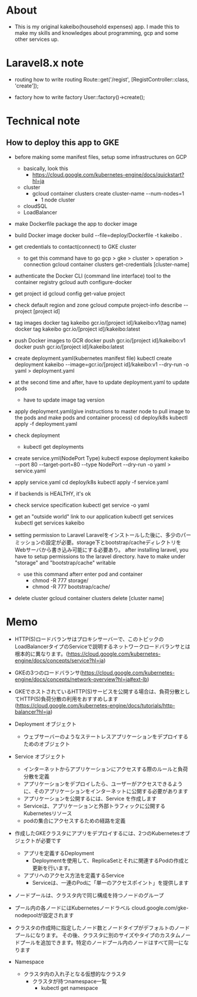 # About
- This is my original kakeibo(household expenses) app. I made this to make my skills and knowledges about programming, gcp and some other services up.


# Laravel8.x note
- routing
how to write routing
Route::get('/regist', [RegistController::class, 'create']);

- factory
how to write factory
User::factory()->create();


# Technical note

## How to deploy this app to GKE
- before making some manifest files, setup some infrastructures on GCP
    - basically, look this
        - https://cloud.google.com/kubernetes-engine/docs/quickstart?hl=ja
    - cluster
        - gcloud container clusters create cluster-name --num-nodes=1
            - 1 node cluster
    - cloudSQL
    - LoadBalancer

- make Dockerfile
package the app to docker image

- build Docker image
docker build --file=deploy/Dockerfile -t kakeibo .

- get credentials to contact(connect) to GKE cluster
    - to get this command have to go gcp > gke > cluster > operation > connection
gcloud container clusters get-credentials [cluster-name]

- authenticate the Docker CLI (command line interface) tool to the container registry
gcloud auth configure-docker

- get project id
gcloud config get-value project

- check default region and zone
gcloud compute project-info describe --project [project id]

- tag images
docker tag kakeibo gcr.io/[project id]/kakeibo:v1(tag name)
docker tag kakeibo gcr.io/[project id]/kakeibo:latest

- push Docker images to GCR
docker push gcr.io/[project id]/kakeibo:v1
docker push gcr.io/[project id]/kakeibo:latest

- create deployment.yaml(kubernetes manifest file)
kubectl create deployment kakeibo --image=gcr.io/[project id]/kakeibo:v1 --dry-run -o yaml > deployment.yaml

- at the second time and after, have to update deployment.yaml to update pods
    - have to update image tag version

- apply deployment.yaml(give instructions to master node to pull image to  the pods and make pods and container process)
cd deploy/k8s
kubectl apply -f deployment.yaml

- check deployment
    - kubectl get deployments

- create service.yml(NodePort Type)
kubectl expose deployment kakeibo --port 80 --target-port=80 --type NodePort --dry-run -o yaml > service.yaml

- apply service.yaml
cd deploy/k8s
kubectl apply -f service.yaml

- if backends is HEALTHY, it's ok

- check service specification
kubectl get service -o yaml

- get an "outside world" link to our application
kubectl get services
kubectl get services kakeibo

- setting permission to Laravel
Laravelをインストールした後に、多少のパーミッションの設定が必要。storage下とbootstrap/cacheディレクトリをWebサーバから書き込み可能にする必要あり。
after installing laravel, you have to setup permissions to the laravel directory. have to make under "storage" and "bootstrap/cache" writable
    - use this command afterr enter pod and container
        - chmod -R 777 storage/
        - chmod -R 777 bootstrap/cache/

- delete cluster
gcloud container clusters delete [cluster name]


# Memo
- HTTP(S)ロードバランサはプロキシサーバーで、このトピックの LoadBalancerタイプのServiceで説明するネットワークロードバランサとは根本的に異なります。(https://cloud.google.com/kubernetes-engine/docs/concepts/service?hl=ja)

- GKEの3つのロードバランサ(https://cloud.google.com/kubernetes-engine/docs/concepts/network-overview?hl=ja#ext-lb)

- GKEでホストされているHTTP(S)サービスを公開する場合は、負荷分散としてHTTP(S)負荷分散の利用をおすすめします(https://cloud.google.com/kubernetes-engine/docs/tutorials/http-balancer?hl=ja)

- Deployment オブジェクト
    - ウェブサーバーのようなステートレスアプリケーションをデプロイするためのオブジェクト
- Service オブジェクト
    - インターネットからアプリケーションにアクセスする際のルールと負荷分散を定義
    - アプリケーションをデプロイしたら、ユーザーがアクセスできるように、そのアプリケーションをインターネットに公開する必要があります
    - アプリケーションを公開するには、Service を作成します
    - Serviceは、アプリケーションと外部トラフィックに公開するKubernetesリソース
    - podの集合にアクセスするための経路を定義

- 作成したGKEクラスタにアプリをデプロイするには、2つのKubernetesオブジェクトが必要です
    - アプリを定義するDeployment
        - Deploymentを使用して、ReplicaSetとそれに関連するPodの作成と更新を行います。
    - アプリへのアクセス方法を定義するService
        - Serviceは、一連のPodに「単一のアクセスポイント」を提供します

- ノードプールは、クラスタ内で同じ構成を持つノードのグループ
- プール内の各ノードにはKubernetesノードラベル cloud.google.com/gke-nodepoolが設定されます
- クラスタの作成時に指定したノード数とノードタイプがデフォルトのノードプールになります。 その後、クラスタに別のサイズやタイプのカスタムノードプールを追加できます。特定のノードプール内のノードはすべて同一になります

- Namespace 
    - クラスタ内の入れ子となる仮想的なクラスタ
        - クラスタが持つnamespace一覧
            - kubectl get namespace